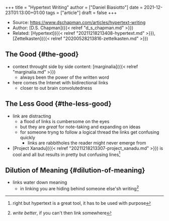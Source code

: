 +++
title = "Hypertext Writing"
author = ["Daniel Biasiotto"]
date = 2021-12-23T01:13:00+01:00
tags = ["article"]
draft = false
+++

-   Source: <https://www.dschapman.com/articles/hypertext-writing>
-   Author: [D.S. Chapman]({{< relref "d_s_chapman.md" >}})
-   Related: [Hypertext]({{< relref "20211218213408-hypertext.md" >}}), [Zettelkasten]({{< relref "20200528213816-zettelkasten.md" >}})


## The Good {#the-good}

-   context throught side by side content: [marginalia]({{< relref "marginalia.md" >}})
    -   always been the power of the written word
-   here comes the Intenet with bidirectional links
    -   closer to out brain convolutedness


## The Less Good {#the-less-good}

-   link are distracting
    -   a flood of links is cumbersome on the eyes
    -   but they are _great_ for note-taking and expanding on ideas
    -   for someone tryng to follow a logical thread the links get confusing quickly
        -   <span class="underline">links are rabbitholes</span> the reader might never emerge from
-   [Project Xanadu]({{< relref "20211218213307-project_xanadu.md" >}}) is cool and all but results in pretty but confusing lines[^fn:1]


## Dilution of Meaning {#dilution-of-meaning}

-   links water down meaning
    -   in linking you are hiding behind someone else'sh writing[^fn:2]

[^fn:1]: right but hypertext is a great tool, it has to be used with purpose
[^fn:2]: _write better_, if you can't then link somewhere
